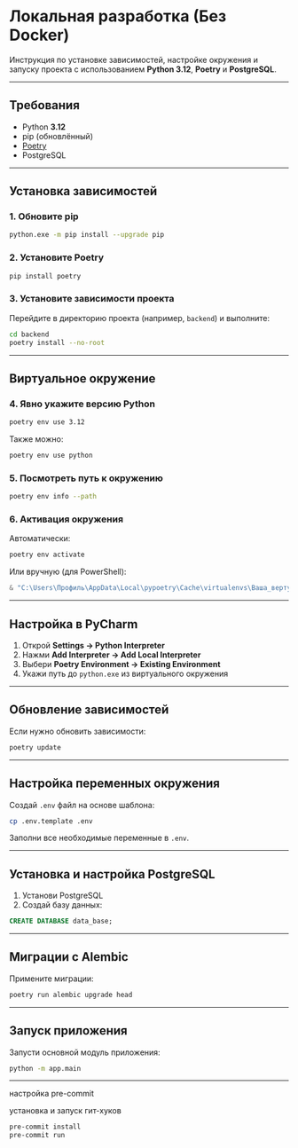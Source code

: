 # Локальная разработка (Без Docker)

Инструкция по установке зависимостей, настройке окружения и запуску проекта с использованием **Python 3.12**, **Poetry** и **PostgreSQL**.

---

## Требования

- Python **3.12**
- pip (обновлённый)
- [Poetry](https://python-poetry.org/)
- PostgreSQL

---

## Установка зависимостей

### 1. Обновите pip

```bash
python.exe -m pip install --upgrade pip
```

### 2. Установите Poetry

```bash
pip install poetry
```

### 3. Установите зависимости проекта

Перейдите в директорию проекта (например, `backend`) и выполните:

```bash
cd backend
poetry install --no-root
```

---

## Виртуальное окружение

### 4. Явно укажите версию Python

```bash
poetry env use 3.12
```

Также можно:

```bash
poetry env use python
```

### 5. Посмотреть путь к окружению

```bash
poetry env info --path
```

### 6. Активация окружения

Автоматически:

```bash
poetry env activate
```

Или вручную (для PowerShell):

```powershell
& "C:\Users\Профиль\AppData\Local\pypoetry\Cache\virtualenvs\Ваша_вертуалка\Scripts\activate.ps1"
```

---

## Настройка в PyCharm

1. Открой **Settings → Python Interpreter**
2. Нажми **Add Interpreter → Add Local Interpreter**
3. Выбери **Poetry Environment → Existing Environment**
4. Укажи путь до `python.exe` из виртуального окружения

---

## Обновление зависимостей

Если нужно обновить зависимости:

```bash
poetry update
```

---

## Настройка переменных окружения

Создай `.env` файл на основе шаблона:

```bash
cp .env.template .env
```

Заполни все необходимые переменные в `.env`.

---

## Установка и настройка PostgreSQL

1. Установи PostgreSQL
2. Создай базу данных:

```sql
CREATE DATABASE data_base;
```

---

## Миграции с Alembic

Примените миграции:

```bash
poetry run alembic upgrade head
```

---

## Запуск приложения

Запусти основной модуль приложения:

```bash
python -m app.main
```

---


настройка pre-commit

установка и запуск гит-хуков

```bash
pre-commit install
pre-commit run
```
